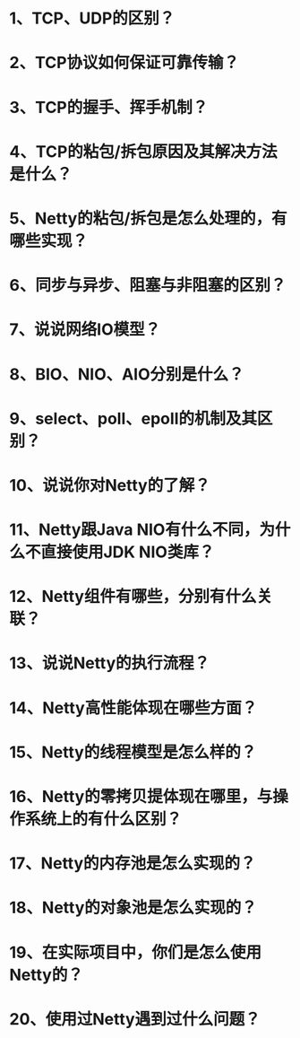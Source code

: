 # 1、TCP、UDP的区别？
# 2、TCP协议如何保证可靠传输？
# 3、TCP的握手、挥手机制？
# 4、TCP的粘包/拆包原因及其解决方法是什么？
# 5、Netty的粘包/拆包是怎么处理的，有哪些实现？
# 6、同步与异步、阻塞与非阻塞的区别？
# 7、说说网络IO模型？
# 8、BIO、NIO、AIO分别是什么？
# 9、select、poll、epoll的机制及其区别？
# 10、说说你对Netty的了解？
# 11、Netty跟Java NIO有什么不同，为什么不直接使用JDK NIO类库？
# 12、Netty组件有哪些，分别有什么关联？
# 13、说说Netty的执行流程？
# 14、Netty高性能体现在哪些方面？
# 15、Netty的线程模型是怎么样的？
# 16、Netty的零拷贝提体现在哪里，与操作系统上的有什么区别？
# 17、Netty的内存池是怎么实现的？
# 18、Netty的对象池是怎么实现的？
# 19、在实际项目中，你们是怎么使用Netty的？
# 20、使用过Netty遇到过什么问题？
